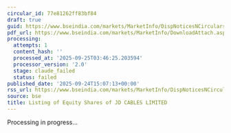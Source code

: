 ```yaml
---
circular_id: 77e81262ff83bf84
draft: true
guid: https://www.bseindia.com/markets/MarketInfo/DispNoticesNCirculars.aspx?Noticeid={F3CEBFD3-EE18-4874-9F48-D2DFB13F77E3}&noticeno=20250924-60&dt=09/24/2025&icount=60&totcount=75&flag=0
pdf_url: https://www.bseindia.com/markets/MarketInfo/DownloadAttach.aspx?id=20250924-60&attachedId=bfdfc224-2762-4643-87cf-1b3f5543c0c6
processing:
  attempts: 1
  content_hash: ''
  processed_at: '2025-09-25T03:46:25.203594'
  processor_version: '2.0'
  stage: claude_failed
  status: failed
published_date: '2025-09-24T15:07:13+00:00'
rss_url: https://www.bseindia.com/markets/MarketInfo/DispNoticesNCirculars.aspx?Noticeid={F3CEBFD3-EE18-4874-9F48-D2DFB13F77E3}&noticeno=20250924-60&dt=09/24/2025&icount=60&totcount=75&flag=0
source: bse
title: Listing of Equity Shares of JD CABLES LIMITED
---
```


Processing in progress...